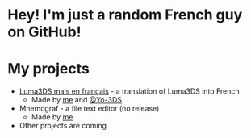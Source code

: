 # Hey! I'm just a random French guy on GitHub!
# My projects
- [Luma3DS mais en français](https://github.com/Terranaus/Luma3DS-mais-en-francais) - a translation of Luma3DS into French
  - Made by [me](https://github.com/Terranaus) and [@Yo-3DS](https://github.com/Yo-3DS)
- Mnemograf - a file text editor (no release)
  - Made by [me](https://github.com/Terranaus)
- Other projects are coming

